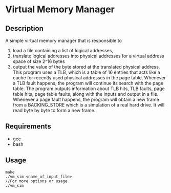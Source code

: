 # Virtual Memory Manager #
## Description ##
A simple virtual memory manager that is responsible to 
1. load a file containing a list of logical addresses, 
2. translate logical addresses into physical addresses for a virtual address space of size 2^16 bytes
3. output the value of the byte stored at the translated physical address.
This program uses a TLB, which is a table of 16 entries that acts like a cache for recently used physical addresses in the page table.
Whenever a TLB fault happens, the program will continue its search with the page table.
The program outputs information about TLB hits, TLB faults, page table hits, page table faults, along with the inputs and output in a file.
Whenever a page fault happens, the program will obtain a new frame from a BACKING_STORE which is a simulation of a real hard drive.
It will read byte by byte to form a new frame.

## Requirements ##
* gcc
* bash

## Usage ##
```
make 
./vm_sim <name_of_input_file>
//For more options or usage 
./vm_sim
```
